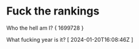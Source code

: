 # Fuck the rankings

Who the hell am I?
{ 1699728 }

What fucking year is it?
[ 2024-01-20T16:08:46Z ]
